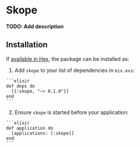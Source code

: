 # Skope

**TODO: Add description**

## Installation

If [available in Hex](https://hex.pm/docs/publish), the package can be installed as:

  1. Add `skope` to your list of dependencies in `mix.exs`:

    ```elixir
    def deps do
      [{:skope, "~> 0.1.0"}]
    end
    ```

  2. Ensure `skope` is started before your application:

    ```elixir
    def application do
      [applications: [:skope]]
    end
    ```


